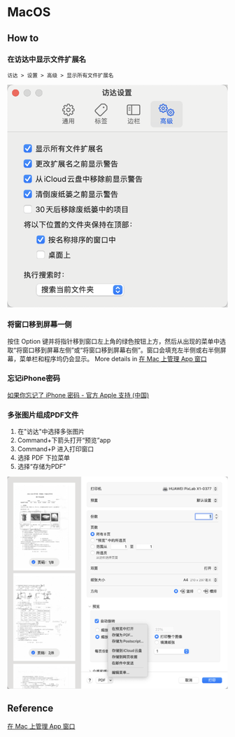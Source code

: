 # MacOS

## How to

### 在访达中显示文件扩展名

`访达 > 设置 > 高级 > 显示所有文件扩展名`

![](img/访达设置.高级.png)



### 将窗口移到屏幕一侧
按住 Option 键并将指针移到窗口左上角的绿色按钮上方，然后从出现的菜单中选取“将窗口移到屏幕左侧”或“将窗口移到屏幕右侧”。窗口会填充左半侧或右半侧屏幕，菜单栏和程序坞仍会显示。
More details in [在 Mac 上管理 App 窗口](https://support.apple.com/zh-cn/guide/mac-help/mchlp2469/mac)

### 忘记iPhone密码

[如果你忘记了 iPhone 密码 - 官方 Apple 支持 (中国)](https://support.apple.com/zh-cn/HT204306)

### 多张图片组成PDF文件

1. 在"访达"中选择多张图片
2. Command+下箭头打开“预览”app
3. Command+P 进入打印窗口
4. 选择 PDF 下拉菜单
5. 选择“存储为PDF”

![](img/访达.打印.PDF.png)



## Reference
[在 Mac 上管理 App 窗口](https://support.apple.com/zh-cn/guide/mac-help/mchlp2469/mac)

